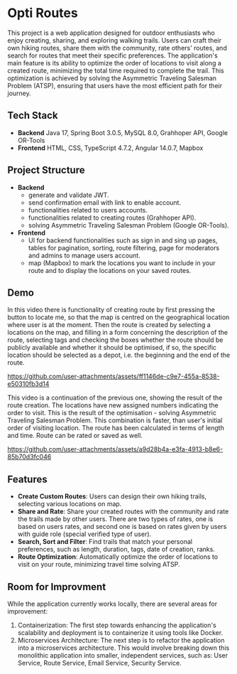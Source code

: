 
# Opti Routes 
This project is a web application designed for outdoor enthusiasts who enjoy creating, sharing, and exploring walking trails. Users can craft their own hiking routes, share them with the community, rate others' routes, and search for routes that meet their specific preferences. The application's main feature is its ability to optimize the order of locations to visit along a created route, minimizing the total time required to complete the trail. This optimization is achieved by solving the Asymmetric Traveling Salesman Problem (ATSP), ensuring that users have the most efficient path for their journey.

## Tech Stack
* **Backend** Java 17, Spring Boot 3.0.5, MySQL 8.0, Grahhoper API, Google OR-Tools
* **Frontend** HTML, CSS, TypeScript 4.7.2, Angular 14.0.7, Mapbox

## Project Structure
* **Backend**
    * generate and validate JWT.
    * send confirmation email with link to enable account.
    * functionalities related to users accounts.
    * functionalities related to creating routes (Grahhoper API).
    * solving Asymmetric Traveling Salesman Problem (Google OR-Tools).
* **Frontend**
    * UI for backend functionalities such as sign in and sing up pages, tables for pagination, sorting, route filtering, page for moderators and admins to manage users account.
    * map (Mapbox) to mark the locations you want to include in your route and to display the locations on your saved routes.
    
## Demo
In this video there is functionality of creating route by first pressing the button to locate me, so that the map is centred on the geographical location where user is at the moment. Then the route is created by selecting a locations on the map, and filling in a form concerning the description of the route, selecting tags and checking the boxes whether the route should be publicly available and whether it should be optimised, if so, the specific location should be selected as a depot, i.e. the beginning and the end of the route.



https://github.com/user-attachments/assets/ff1146de-c9e7-455a-8538-e50310fb3d14



This video is a continuation of the previous one, showing the result of the route creation. The locations have new assigned numbers indicating the order to visit. This is the result of the optimisation - solving Asymmetric Traveling Salesman Problem. This combination is faster, than user's initial order of visiting location. The route has been calculated in terms of length and time. Route can be rated or saved as well.


https://github.com/user-attachments/assets/a9d28b4a-e3fa-4913-b8e6-85b70d3fc046


## Features
* **Create Custom Routes**: Users can design their own hiking trails, selecting various locations on map.
* **Share and Rate**: Share your created routes with the community and rate the trails made by other users. There are two types of rates, one is based on users rates, and second one is based on rates given by users with guide role (special verified type of user).
* **Search, Sort and Filter**: Find trails that match your personal preferences, such as length, duration, tags, date of creation, ranks.
* **Route Optimization**: Automatically optimize the order of locations to visit on your route, minimizing travel time solving ATSP.

## Room for Improvment
While the application currently works locally, there are several areas for improvement:
1. Containerization: The first step towards enhancing the application's scalability and deployment is to containerize it using tools like Docker. 
2. Microservices Architecture: The next step is to refactor the application into a microservices architecture. This would involve breaking down this monolithic application into smaller, independent services, such as: User Service, Route Service, Email Service, Security Service.

